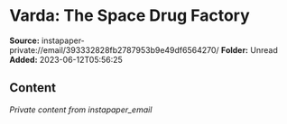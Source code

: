 # Varda: The Space Drug Factory

**Source:** instapaper-private://email/393332828fb2787953b9e49df6564270/
**Folder:** Unread
**Added:** 2023-06-12T05:56:25




## Content
*Private content from instapaper_email*
